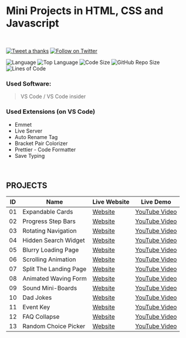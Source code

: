 # Mini Projects in HTML, CSS and Javascript

<br>

[![Tweet a thanks](https://img.shields.io/twitter/url?label=Tweet%20this%21&style=social&url=https%3A%2F%2Ftwitter.com%2FFahim_FBA)](https://twitter.com/intent/tweet?text=Wow!&url=https://github.com/FahimFBA/Mini-Projects-in-HTML-CSS-and-Javascript)
[![Follow on Twitter](https://img.shields.io/twitter/follow/Fahim_FBA?style=social)](https://twitter.com/Fahim_FBA)

![Language](https://img.shields.io/github/languages/count/FahimFBA/Mini-Projects-in-HTML-CSS-and-Javascript?style=for-the-badge)
![Top Language](https://img.shields.io/github/languages/top/FahimFBA/Mini-Projects-in-HTML-CSS-and-Javascript?style=for-the-badge)
![Code Size](https://img.shields.io/github/languages/code-size/FahimFBA/Mini-Projects-in-HTML-CSS-and-Javascript?color=red&style=for-the-badge)
![GitHub Repo Size](https://img.shields.io/github/repo-size/FahimFBA/Mini-Projects-in-HTML-CSS-and-Javascript?color=bright&style=for-the-badge)
![Lines of Code](https://img.shields.io/tokei/lines/github/FahimFBA/Mini-Projects-in-HTML-CSS-and-Javascript?color=blue&style=for-the-badge)

### Used Software:

> VS Code / VS Code insider

### Used Extensions (on VS Code)

- Emmet
- Live Server
- Auto Rename Tag
- Bracket Pair Colorizer
- Prettier - Code Formatter
- Save Typing

<br>

## PROJECTS

| ID  | Name                   | Live Website                                                            | Live Demo                                                                                                    |
| --- | ---------------------- | ----------------------------------------------------------------------- | ------------------------------------------------------------------------------------------------------------ |
| 01  | Expandable Cards       | [Website](https://distracted-kepler-d186df.netlify.app)                 | [YouTube Video](https://www.youtube.com/watch?v=OxRJniILojA&list=PLutHME8vSEnEoS_-5Cl8RMsH0aWnWbsci&index=2) |
| 02  | Progress Step Bars     | [Website](https://infallible-brattain-6d5102.netlify.app/)              | [YouTube Video](https://youtu.be/Jew-ydjswKs)                                                                |
| 03  | Rotating Navigation    | [Website](https://jolly-wilson-e155a4.netlify.app/)                     | [YouTube Video](https://youtu.be/_ScFokpHE44)                                                                |
| 04  | Hidden Search Widget   | [Website](https://loving-curie-166a7d.netlify.app/)                     | [YouTube Video](https://youtu.be/NyHPxXOIL2k)                                                                |
| 05  | Blurry Loading Page    | [Website](https://practical-kowalevski-a028aa.netlify.app/)             | [YouTube Video](https://youtu.be/9TJTF8u-OQE)                                                                |
| 06  | Scrolling Animation    | [Website](https://objective-bohr-df6ca0.netlify.app/)                   | [YouTube Video](https://youtu.be/sP4H-XwFgqc)                                                                |
| 07  | Split The Landing Page | [Website](https://gifted-cray-f612ff.netlify.app/)                      | [YouTube Video](https://youtu.be/csEWvMJTmd8)                                                                |
| 08  | Animated Waving Form   | [Website](https://priceless-leavitt-184bff.netlify.app/)                | [YouTube Video](https://youtu.be/vkaYFedMRH0)                                                                |
| 09  | Sound Mini-Boards      | [Website](https://mini-projects-in-html-css-and-javascript.vercel.app/) | [YouTube Video](https://youtu.be/vRVdNjTedoI)                                                                |
| 10  | Dad Jokes              | [Website](https://hungry-agnesi-c7f8a3.netlify.app/)                    | [YouTube Video](https://youtu.be/5jxewf8Udzo)                                                                |
| 11  | Event Key              | [Website](https://gracious-roentgen-4bc525.netlify.app)                 | [YouTube Video](https://youtu.be/PYeEnIIsg2c)                                                                |
| 12  | FAQ Collapse           | [Website](https://superlative-kataifi-d457bf.netlify.app/)              | [YouTube Video]()                                                                                            |
|13 | Random Choice Picker | [Website](https://creative-banoffee-a17b22.netlify.app/) | [YouTube Video]() |
